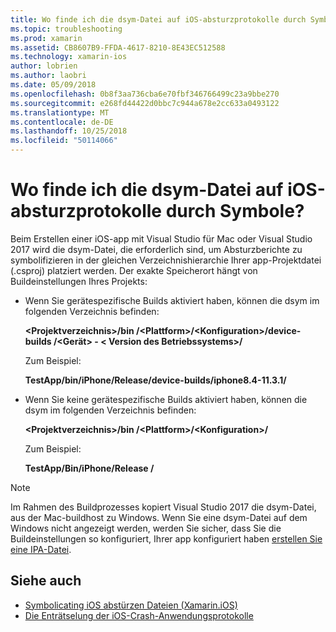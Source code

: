 ```yaml
---
title: Wo finde ich die dsym-Datei auf iOS-absturzprotokolle durch Symbole?
ms.topic: troubleshooting
ms.prod: xamarin
ms.assetid: CB8607B9-FFDA-4617-8210-8E43EC512588
ms.technology: xamarin-ios
author: lobrien
ms.author: laobri
ms.date: 05/09/2018
ms.openlocfilehash: 0b8f3aa736cba6e70fbf346766499c23a9bbe270
ms.sourcegitcommit: e268fd44422d0bbc7c944a678e2cc633a0493122
ms.translationtype: MT
ms.contentlocale: de-DE
ms.lasthandoff: 10/25/2018
ms.locfileid: "50114066"
---
```

# <a name="where-can-i-find-the-dsym-file-to-symbolicate-ios-crash-logs"></a>Wo finde ich die dsym-Datei auf iOS-absturzprotokolle durch Symbole?

Beim Erstellen einer iOS-app mit Visual Studio für Mac oder Visual Studio 2017 wird die dsym-Datei, die erforderlich sind, um Absturzberichte zu symbolifizieren in der gleichen Verzeichnishierarchie Ihrer app-Projektdatei (.csproj) platziert werden. Der exakte Speicherort hängt von Buildeinstellungen Ihres Projekts:

- Wenn Sie gerätespezifische Builds aktiviert haben, können die dsym im folgenden Verzeichnis befinden:

    **&lt;Projektverzeichnis&gt;/bin /&lt;Plattform&gt;/&lt;Konfiguration&gt;/device-builds /&lt;Gerät&gt; - &lt; Version des Betriebssystems&gt;/**

    Zum Beispiel:
  
    **TestApp/bin/iPhone/Release/device-builds/iphone8.4-11.3.1/**

- Wenn Sie keine gerätespezifische Builds aktiviert haben, können die dsym im folgenden Verzeichnis befinden:

    **&lt;Projektverzeichnis&gt;/bin /&lt;Plattform&gt;/&lt;Konfiguration&gt;/**

    Zum Beispiel:

    **TestApp/Bin/iPhone/Release /**

> [!NOTE]
> Im Rahmen des Buildprozesses kopiert Visual Studio 2017 die dsym-Datei, aus der Mac-buildhost zu Windows. Wenn Sie eine dsym-Datei auf dem Windows nicht angezeigt werden, werden Sie sicher, dass Sie die Buildeinstellungen so konfiguriert, Ihrer app konfiguriert haben [erstellen Sie eine IPA-Datei](~/ios/deploy-test/app-distribution/ipa-support.md).

## <a name="see-also"></a>Siehe auch

- [Symbolicating iOS abstürzen Dateien (Xamarin.iOS)](http://jmillerdev.net/symbolicating-ios-crash-files-xamarin-ios/)
- [Die Enträtselung der iOS-Crash-Anwendungsprotokolle](https://www.raywenderlich.com/23704/demystifying-ios-application-crash-logs)

